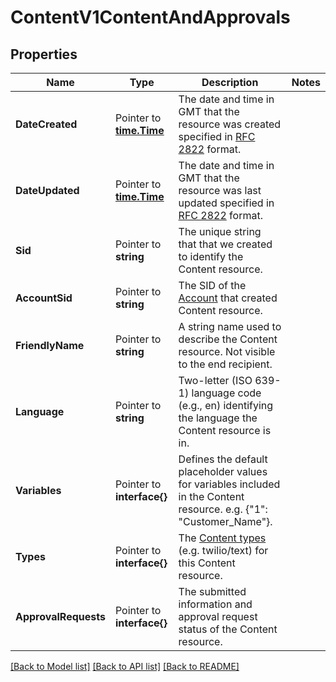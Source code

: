 # ContentV1ContentAndApprovals

## Properties

Name | Type | Description | Notes
------------ | ------------- | ------------- | -------------
**DateCreated** | Pointer to [**time.Time**](time.Time.md) | The date and time in GMT that the resource was created specified in [RFC 2822](https://www.ietf.org/rfc/rfc2822.txt) format. |
**DateUpdated** | Pointer to [**time.Time**](time.Time.md) | The date and time in GMT that the resource was last updated specified in [RFC 2822](https://www.ietf.org/rfc/rfc2822.txt) format. |
**Sid** | Pointer to **string** | The unique string that that we created to identify the Content resource. |
**AccountSid** | Pointer to **string** | The SID of the [Account](https://www.twilio.com/docs/usage/api/account) that created Content resource. |
**FriendlyName** | Pointer to **string** | A string name used to describe the Content resource. Not visible to the end recipient. |
**Language** | Pointer to **string** | Two-letter (ISO 639-1) language code (e.g., en) identifying the language the Content resource is in. |
**Variables** | Pointer to **interface{}** | Defines the default placeholder values for variables included in the Content resource. e.g. {\"1\": \"Customer_Name\"}. |
**Types** | Pointer to **interface{}** | The [Content types](https://www.twilio.com/docs/content-api/content-types-overview) (e.g. twilio/text) for this Content resource. |
**ApprovalRequests** | Pointer to **interface{}** | The submitted information and approval request status of the Content resource. |

[[Back to Model list]](../README.md#documentation-for-models) [[Back to API list]](../README.md#documentation-for-api-endpoints) [[Back to README]](../README.md)


